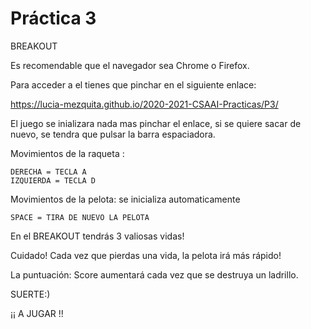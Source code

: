  # Práctica 3

 BREAKOUT

Es recomendable que el navegador sea Chrome o Firefox.

Para acceder a el tienes que pinchar en el siguiente enlace:

https://lucia-mezquita.github.io/2020-2021-CSAAI-Practicas/P3/

El juego se inializara nada mas pinchar el enlace, si se quiere sacar de nuevo, se tendra que pulsar la barra espaciadora.

Movimientos de la raqueta : 

    DERECHA = TECLA A
    IZQUIERDA = TECLA D

Movimientos de la pelota: se inicializa automaticamente

    SPACE = TIRA DE NUEVO LA PELOTA


En el BREAKOUT tendrás 3 valiosas vidas! 

Cuidado! Cada vez que pierdas una vida, la pelota irá más rápido!

La puntuación: Score aumentará cada vez que se destruya un ladrillo.

SUERTE:)

¡¡ A JUGAR !!
